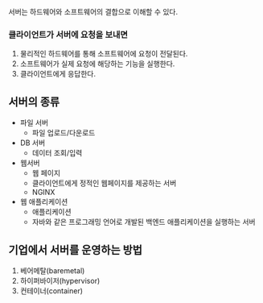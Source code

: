 서버는 하드웨어와 소프트웨어의 결합으로 이해할 수 있다.

### 클라이언트가 서버에 요청을 보내면 
1. 물리적인 하드웨어를 통해 소프트웨어에 요청이 전달된다.
2. 소프트웨어가 실제 요청에 해당하는 기능을 실행한다.
3. 클라이언트에게 응답한다.

## 서버의 종류
- 파일 서버 
	- 파일 업로드/다운로드
- DB 서버
	- 데이터 조회/입력
- 웹서버
	- 웹 페이지
	- 클라이언트에게 정적인 웹페이지를 제공하는 서버
	- NGINX
- 웹 애플리케이션
	- 애플리케이션
	- 자바와 같은 프로그래밍 언어로 개발된 백엔드 애플리케이션을 실행하는 서버

## 기업에서 서버를 운영하는 방법
1. 베어메탈(baremetal)
2. 하이퍼바이저(hypervisor)
3. 컨테이너(container)

